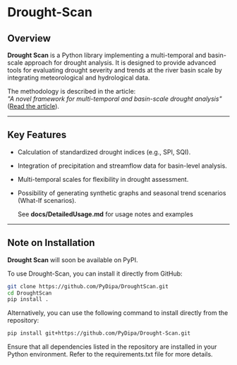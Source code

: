# Drought-Scan

## Overview
**Drought Scan** is a Python library implementing a multi-temporal and basin-scale approach for drought analysis. It is designed to provide advanced tools for evaluating drought severity and trends at the river basin scale by integrating meteorological and hydrological data.

The methodology is described in the article:  
*"A novel framework for multi-temporal and basin-scale drought analysis"* ([Read the article](https://www.sciencedirect.com/science/article/pii/S0048969724081063?via%3Dihub)).

---

## Key Features
- Calculation of standardized drought indices (e.g., SPI, SQI).
- Integration of precipitation and streamflow data for basin-level analysis.
- Multi-temporal scales for flexibility in drought assessment.
- Possibility of generating synthetic graphs and seasonal trend scenarios (What-If scenarios).

    See **docs/DetailedUsage.md** for usage notes and examples
---

## Note on Installation
**Drought Scan** will soon be available on PyPI. 

To use Drought-Scan, you can install it directly from GitHub:

```bash
git clone https://github.com/PyDipa/DroughtScan.git
cd DroughtScan
pip install .
```
Alternatively, you can use the following command to install directly from the repository:

```bash
pip install git+https://github.com/PyDipa/Drought-Scan.git
```

Ensure that all dependencies listed in the repository are installed in your Python environment. Refer to the requirements.txt file for more details.
